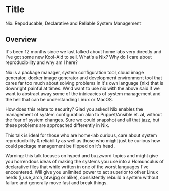 # Title

Nix: Repoducable, Declarative and Reliable System Management

## Overview

It's been 12 months since we last talked about home labs very directly and I've got some new Kool-Aid to sell.
What's a Nix? Why do I care about reproducibility and why am I here?

Nix is a package manager, system configuration tool, cloud image generator, docker image generator and development environment tool that cares
far too much about solving problems in it's own language (nix) that is downright painful at times.
We'd want to use nix with the above said if we want to abstract away some of the intricacies of system management and
the hell that can be understanding Linux or MacOS.

How does this relate to security? Glad you asked! Nix enables the management of system configuration akin to Puppet/Ansible et. al,
without the fear of system changes. Sure we could snapshot and all that jazz, but these problems are approached differently in Nix.

This talk is ideal for those who are home-lab curious, care about system reproducibility & reliability as well as those who might just be curious how could package management be flipped on it's head.

Warning: this talk focuses on hyped and buzzword topics and might give you horrendous ideas of making the systems you use into
a Homunculus of declarative files that while written in one of the worst languages I've encountered. Will give you unlimited power
to act superior to other Linux nerds (i_use_arch_btw.jpg or alike), consistently rebuild a system without failure and generally move fast and break things.
